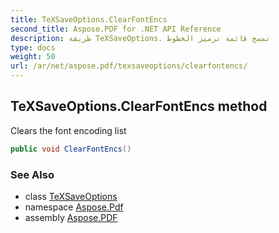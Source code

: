 ```yaml
---
title: TeXSaveOptions.ClearFontEncs
second_title: Aspose.PDF for .NET API Reference
description: طريقة TeXSaveOptions. تمسح قائمة ترميز الخطوط
type: docs
weight: 50
url: /ar/net/aspose.pdf/texsaveoptions/clearfontencs/
---
```

## TeXSaveOptions.ClearFontEncs method

Clears the font encoding list

```csharp
public void ClearFontEncs()
```

### See Also

* class [TeXSaveOptions](../)
* namespace [Aspose.Pdf](../../../aspose.pdf/)
* assembly [Aspose.PDF](../../../)